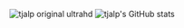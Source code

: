 ![tjalp original ultrahd](https://user-images.githubusercontent.com/60233996/112521783-32682500-8d9d-11eb-9cec-678a9b1e954f.png)
![tjalp's GitHub stats](https://github-readme-stats.vercel.app/api?username=tjalp&count_private=true&show_icons=true&theme=radical&hide_border=true&hide=stars,contribs&include_all_commits=true&hide_title=true)
